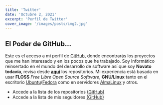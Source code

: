```yaml
---
title: 'Twitter'
date: 'Octubre 2, 2021'
excerpt: 'Perfil de Twitter'
cover_image: '/images/posts/img2.jpg'
---
```

## El Poder de GitHub...
Este es el acceso a mi perfil de [GitHub](https://github.com/elgabo82), donde encontrarás los proyectos que me han interesado y en los pocos que he trabajado. Soy Informático reinsertado en el mundo del desarrollo de software así que soy **Novato todavía**, revisa desde **[aquí](/Github)** los repositorios. Mi experiencia está basada en usar **FLOSS**
_Free Libre Open Source Software_, **GNU/Linux** tanto en el escritorio [Ubuntu](https://www.ubuntu.com)/[Fedora](https://fedoraproject.org) como en servidores [AlmaLinux](https://www.almalinux.org) y otros.

* Accede a la lista de los repositorios [(GitHub)](/Github)
* Accede a la lista de mis seguidores [(GitHub)](/Github)